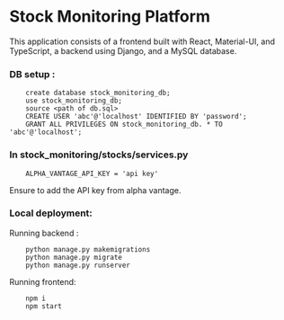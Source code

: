# Stock Monitoring Platform

This application consists of a frontend built with React, Material-UI, and TypeScript, a backend using Django, and a MySQL database.

### DB setup :
```
    create database stock_monitoring_db;
	use stock_monitoring_db;
	source <path of db.sql>
	CREATE USER 'abc'@'localhost' IDENTIFIED BY 'password';
	GRANT ALL PRIVILEGES ON stock_monitoring_db. * TO 'abc'@'localhost';

```

### In stock_monitoring/stocks/services.py
```    
    ALPHA_VANTAGE_API_KEY = 'api key'
```
Ensure to add the API key from alpha vantage.

### Local deployment:

Running backend :
```
    python manage.py makemigrations
    python manage.py migrate
    python manage.py runserver 
```    

Running frontend:
```
    npm i
    npm start
```


